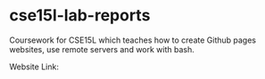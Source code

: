 # cse15l-lab-reports

Coursework for CSE15L which teaches how to create Github pages websites, use remote servers and work with bash.

Website Link: 
